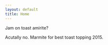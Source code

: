 ```yaml
---
layout: default
title: Home
---
```


Jam on toast amirite?

Acutally no.
Marmite for best toast topping 2015.
